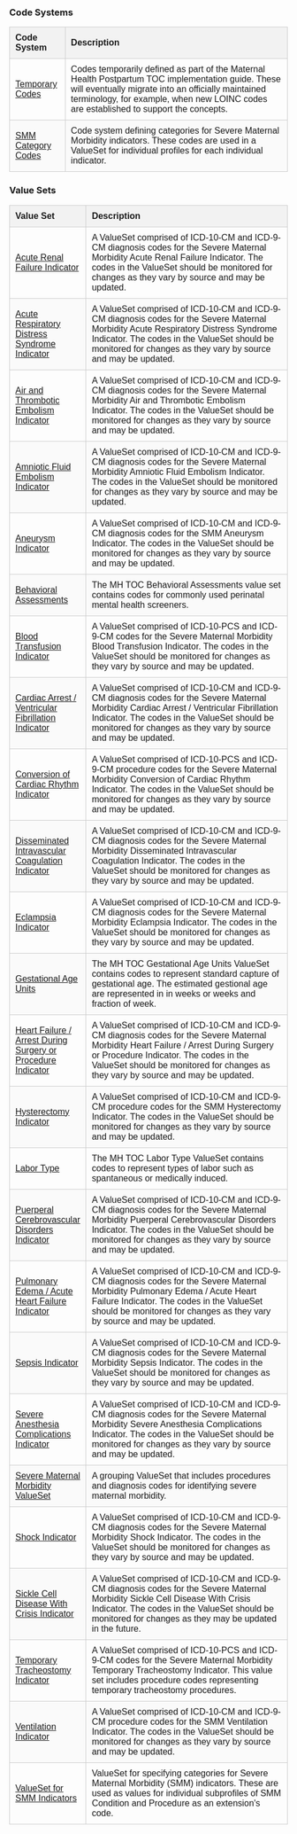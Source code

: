 <style>
   
   .terminology-table {

      width: 100%;
      border-collapse: collapse;
      font-family: Arial, sans-serif;

   }

   .terminology-table th, .terminology-table td {

      padding: 10px;
      border: 1px solid #ccc;
      text-align: left;

   }

   .terminology-table td {

      vertical-align: middle;

    }

   .terminology-table-name {

      width: 20%;
      

   }

   .terminology-table-description {

      width: 80%;

   }
   
   .terminology-table thead {

      background-color: #f2f2f2;

   }

   .terminology-table tr:nth-child(even) {

      background-color: #fafafa;

   }

</style>


### Code Systems

<table class="terminology-table">
   <thead>
      <tr>
         <th class="terminology-table-name">Code System</th>
         <th class="terminology-table-description">Description</th>
      </tr>
   </thead>
   <tbody>
      <tr>
         <td><a href="CodeSystem-mh-toc-postpartum-temp.html">Temporary Codes</a></td>
         <td>
            Codes temporarily defined as part of the Maternal Health Postpartum TOC implementation guide. These will eventually migrate into an officially maintained terminology, for example, when new LOINC codes are established to support the concepts.
         </td>
      </tr>
      <tr>
         <td><a href="CodeSystem-mh-toc-smm-category-codes.html">SMM Category Codes</a></td>
         <td>
            Code system defining categories for Severe Maternal Morbidity indicators. These codes are used in a ValueSet for individual profiles for each individual indicator.
         </td>
      </tr>
   </tbody>
</table>


### Value Sets

<table class="terminology-table">
   <thead>
      <tr>
         <th class="terminology-table-name">Value Set</th>
         <th class="terminology-table-description">Description</th>
      </tr>
   </thead>
   <tbody>
      <tr>
         <td><a href="ValueSet-mh-toc-smm-acute-renal-failure.html">Acute Renal Failure Indicator</a></td>
         <td>
            A ValueSet comprised of ICD-10-CM and ICD-9-CM diagnosis codes for the Severe Maternal Morbidity Acute Renal Failure Indicator. The codes in the ValueSet should be monitored for changes as they vary by source and may be updated.
         </td>
      </tr>
      <tr>
         <td><a href="ValueSet-mh-toc-smm-acute-respiratory-distress.html">Acute Respiratory Distress Syndrome Indicator</a></td>
         <td>
            A ValueSet comprised of ICD-10-CM and ICD-9-CM diagnosis codes for the Severe Maternal Morbidity Acute Respiratory Distress Syndrome Indicator. The codes in the ValueSet should be monitored for changes as they vary by source and may be updated.
         </td>
      </tr>
      <tr>
         <td><a href="ValueSet-mh-toc-smm-air-thrombotic-embolism.html">Air and Thrombotic Embolism Indicator</a></td>
         <td>
            A ValueSet comprised of ICD-10-CM and ICD-9-CM diagnosis codes for the Severe Maternal Morbidity Air and Thrombotic Embolism Indicator. The codes in the ValueSet should be monitored for changes as they vary by source and may be updated.
         </td>
      </tr>
      <tr>
         <td><a href="ValueSet-mh-toc-smm-amniotic-fluid-embolism.html">Amniotic Fluid Embolism Indicator</a></td>
         <td>
            A ValueSet comprised of ICD-10-CM and ICD-9-CM diagnosis codes for the Severe Maternal Morbidity Amniotic Fluid Embolism Indicator. The codes in the ValueSet should be monitored for changes as they vary by source and may be updated.
         </td>
      </tr>
      <tr>
         <td><a href="ValueSet-mh-toc-smm-aneurysm.html">Aneurysm Indicator</a></td>
         <td>
            A ValueSet comprised of ICD-10-CM and ICD-9-CM diagnosis codes for the SMM Aneurysm Indicator. The codes in the ValueSet should be monitored for changes as they vary by source and may be updated.
         </td>
      </tr>
      <tr>
         <td><a href="ValueSet-mh-toc-behavioral-assessments.html">Behavioral Assessments</a></td>
         <td>
            The MH TOC Behavioral Assessments value set contains codes for commonly used perinatal mental health screeners.  
         </td>
      </tr>
      <tr>
         <td><a href="ValueSet-mh-toc-smm-blood-transfusion.html">Blood Transfusion Indicator</a></td>
         <td>
            A ValueSet comprised of ICD-10-PCS and ICD-9-CM codes for the Severe Maternal Morbidity Blood Transfusion Indicator. The codes in the ValueSet should be monitored for changes as they vary by source and may be updated.
         </td>
      </tr>
      <tr>
         <td><a href="ValueSet-mh-toc-smm-cardiac-arrest.html">Cardiac Arrest / Ventricular Fibrillation Indicator</a></td>
         <td>
            A ValueSet comprised of ICD-10-CM and ICD-9-CM diagnosis codes for the Severe Maternal Morbidity Cardiac Arrest / Ventricular Fibrillation Indicator. The codes in the ValueSet should be monitored for changes as they vary by source and may be updated.
         </td>
      </tr>
      <tr>
         <td><a href="ValueSet-mh-toc-smm-conversion-cardiac-rhythm.html">Conversion of Cardiac Rhythm Indicator</a></td>
         <td>
            A ValueSet comprised of ICD-10-PCS and ICD-9-CM procedure codes for the Severe Maternal Morbidity Conversion of Cardiac Rhythm Indicator. The codes in the ValueSet should be monitored for changes as they vary by source and may be updated.
         </td>
      </tr>
      <tr>
         <td><a href="ValueSet-mh-toc-smm-intravascular-coagulation.html">Disseminated Intravascular Coagulation Indicator</a></td>
         <td>
            A ValueSet comprised of ICD-10-CM and ICD-9-CM diagnosis codes for the Severe Maternal Morbidity Disseminated Intravascular Coagulation Indicator. The codes in the ValueSet should be monitored for changes as they vary by source and may be updated.
         </td>
      </tr>
      <tr>
         <td><a href="ValueSet-mh-toc-smm-eclampsia.html">Eclampsia Indicator</a></td>
         <td>
            A ValueSet comprised of ICD-10-CM and ICD-9-CM diagnosis codes for the Severe Maternal Morbidity Eclampsia Indicator. The codes in the ValueSet should be monitored for changes as they vary by source and may be updated.
         </td>
      </tr>
      <tr>
         <td><a href="ValueSet-mh-toc-gestational-age-units.html">Gestational Age Units</a></td>
         <td>
            The MH TOC Gestational Age Units ValueSet contains codes to represent standard capture of gestational age. The estimated gestional age are represented in in weeks or weeks and fraction of week.
         </td>
      </tr>
      <tr>
         <td><a href="ValueSet-mh-toc-smm-heart-failure-arrest.html">Heart Failure / Arrest During Surgery or Procedure Indicator</a></td>
         <td>
            A ValueSet comprised of ICD-10-CM and ICD-9-CM diagnosis codes for the Severe Maternal Morbidity Heart Failure / Arrest During Surgery or Procedure Indicator. The codes in the ValueSet should be monitored for changes as they vary by source and may be updated.
         </td>
      </tr>
      <tr>
         <td><a href="ValueSet-mh-toc-smm-hysterectomy.html">Hysterectomy Indicator</a></td>
         <td>
            A ValueSet comprised of ICD-10-CM and ICD-9-CM procedure codes for the SMM Hysterectomy Indicator. The codes in the ValueSet should be monitored for changes as they vary by source and may be updated.
         </td>
      </tr>
      <tr>
         <td><a href="ValueSet-mh-toc-labor-type.html">Labor Type</a></td>
         <td>
            The MH TOC Labor Type ValueSet contains codes to represent types of labor such as spantaneous or medically induced.
         </td>
      </tr>
      <tr>
         <td><a href="ValueSet-mh-toc-smm-puerperal-cerebrovascular-disorders.html">Puerperal Cerebrovascular Disorders Indicator</a></td>
         <td>
            A ValueSet comprised of ICD-10-CM and ICD-9-CM diagnosis codes for the Severe Maternal Morbidity Puerperal Cerebrovascular Disorders Indicator. The codes in the ValueSet should be monitored for changes as they vary by source and may be updated.
         </td>
      </tr>
      <tr>
         <td><a href="ValueSet-mh-toc-smm-pulmonary-edema-acute-heart-failure.html">Pulmonary Edema / Acute Heart Failure Indicator</a></td>
         <td>
            A ValueSet comprised of ICD-10-CM and ICD-9-CM diagnosis codes for the Severe Maternal Morbidity Pulmonary Edema / Acute Heart Failure Indicator. The codes in the ValueSet should be monitored for changes as they vary by source and may be updated.
         </td>
      </tr>
      <tr>
         <td><a href="ValueSet-mh-toc-smm-sepsis.html">Sepsis Indicator</a></td>
         <td>
            A ValueSet comprised of ICD-10-CM and ICD-9-CM diagnosis codes for the Severe Maternal Morbidity Sepsis Indicator. The codes in the ValueSet should be monitored for changes as they vary by source and may be updated.
         </td>
      </tr>
      <tr>
         <td><a href="ValueSet-mh-toc-smm-anesthesia-complications.html">Severe Anesthesia Complications Indicator</a></td>
         <td>
            A ValueSet comprised of ICD-10-CM and ICD-9-CM diagnosis codes for the Severe Maternal Morbidity Severe Anesthesia Complications Indicator. The codes in the ValueSet should be monitored for changes as they vary by source and may be updated.
         </td>
      </tr>
      <tr>
         <td><a href="ValueSet-mh-toc-smm-category-group.html">Severe Maternal Morbidity ValueSet</a></td>
         <td>
            A grouping ValueSet that includes procedures and diagnosis codes for identifying severe maternal morbidity.
         </td>
      </tr>
      <tr>
         <td><a href="ValueSet-mh-toc-smm-shock.html">Shock Indicator</a></td>
         <td>
            A ValueSet comprised of ICD-10-CM and ICD-9-CM diagnosis codes for the Severe Maternal Morbidity Shock Indicator. The codes in the ValueSet should be monitored for changes as they vary by source and may be updated.
         </td>
      </tr>
      <tr>
         <td><a href="ValueSet-mh-toc-smm-sickle-cell-crisis.html">Sickle Cell Disease With Crisis Indicator</a></td>
         <td>
            A ValueSet comprised of ICD-10-CM and ICD-9-CM diagnosis codes for the Severe Maternal Morbidity Sickle Cell Disease With Crisis Indicator. The codes in the ValueSet should be monitored for changes as they may be updated in the future.
         </td>
      </tr>
      <tr>
         <td><a href="ValueSet-mh-toc-smm-temporary-tracheostomy.html">Temporary Tracheostomy Indicator</a></td>
         <td>
            A ValueSet comprised of ICD-10-PCS and ICD-9-CM codes for the Severe Maternal Morbidity Temporary Tracheostomy Indicator. This value set includes procedure codes representing temporary tracheostomy procedures.
         </td>
      </tr>
      <tr>
         <td><a href="ValueSet-mh-toc-smm-ventilation.html">Ventilation Indicator</a></td>
         <td>
            A ValueSet comprised of ICD-10-CM and ICD-9-CM procedure codes for the SMM Ventilation Indicator. The codes in the ValueSet should be monitored for changes as they vary by source and may be updated.
         </td>
      </tr>
      <tr>
         <td><a href="ValueSet-mh-toc-smm-category-values.html">ValueSet for SMM Indicators</a></td>
         <td>
            ValueSet for specifying categories for Severe Maternal Morbidity (SMM) indicators. These are used as values for individual subprofiles of SMM Condition and Procedure as an extension's code.
         </td>
      </tr>
   </tbody>
</table>


